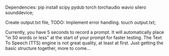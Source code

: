 Dependencies:
pip install scipy pydub torch torchaudio wavio silero sounddevice;

Create output.txt file, TODO: Implement error handling.
touch output.txt;

Currently, you have 5 seconds to record a prompt. It will automatically place "in 50 words or less" at the start of your prompt for faster testing. The Text To Speech (TTS) engine is not great quality, at least at first. Just getting the basic structure together, more to come...
